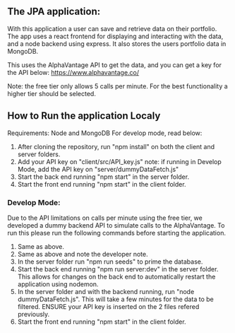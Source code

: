 ## The JPA application:

With this application a user can save and retrieve data on their portfolio. The app uses a react frontend for displaying and interacting with the data, and a node backend using express. It also stores the users portfolio data in MongoDB.

This uses the AlphaVantage API to get the data, and you can get a key for the API below:
https://www.alphavantage.co/

Note: the free tier only allows 5 calls per minute. For the best functionality a higher tier should be selected.

## How to Run the application Localy

Requirements: Node and MongoDB
For develop mode, read below:

1. After cloning the repository, run "npm install" on both the client and server folders.
2. Add your API key on "client/src/API_key.js"
note: if running in Develop Mode, add the API key on "server/dummyDataFetch.js"
3. Start the back end running "npm start" in the server folder.
4. Start the front end running "npm start" in the client folder.

### Develop Mode:

Due to the API limitations on calls per minute using the free tier, we developed a dummy backend API to simulate calls to the AlphaVantage. To run this please run the following commands before starting the application.

1. Same as above.
2. Same as above and note the developer note.
3. In the server folder run "npm run seeds" to prime the database.
4. Start the back end running "npm run server:dev" in the server folder. This allows for changes on the back end to automatically restart the application using nodemon.
5. In the server folder and with the backend running, run "node dummyDataFetch.js". This will take a few minutes for the data to be filtered. ENSURE your API key is inserted on the 2 files refered previously.
6. Start the front end running "npm start" in the client folder.